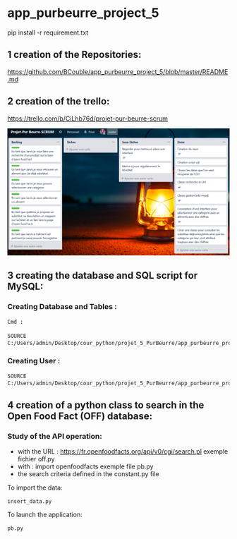 # app_purbeurre_project_5

pip install -r requirement.txt

## 1 creation of the Repositories:

https://github.com/BCouble/app_purbeurre_project_5/blob/master/README.md

## 2 creation of the trello:

https://trello.com/b/CiLhb76d/projet-pur-beurre-scrum

![Trello off](https://github.com/BCouble/app_purbeurre_project_5/blob/master/image/trello_off_fin.PNG) 


## 3 creating the database and SQL script for MySQL:

### Creating Database and Tables :

	Cmd :
	
	SOURCE C:/Users/admin/Desktop/cour_python/projet_5_PurBeurre/app_purbeurre_project_5/sql/create_shema.sql;
	
### Creating User :

	
	
	SOURCE C:/Users/admin/Desktop/cour_python/projet_5_PurBeurre/app_purbeurre_project_5/sql/create_user.sql;


## 4 creation of a python class to search in the Open Food Fact (OFF) database:

### Study of the API operation:

- with the URL : https://fr.openfoodfacts.org/api/v0/cgi/search.pl exemple fichier off.py
- with : import openfoodfacts exemple file pb.py
- the search criteria defined in the constant.py file


To import the data: 
    
    insert_data.py 
    
To launch the application:

    pb.py

